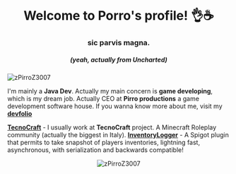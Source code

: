 <h1 align="center">Welcome to Porro's profile! 👌☕</h1>
<h3 align="center">sic parvis magna.</h1>
<h5 align="center">(yeah, actually from Uncharted)</h5>

<p align="left"> <img src="https://komarev.com/ghpvc/?username=zPirroZ3007" alt="zPirroZ3007" /> </p>

I'm mainly a <b>Java Dev</b>. Actually my main concern is <b>game developing</b>, which is my dream job.
Actually CEO at <b>Pirro productions</b> a game development software house.
If you wanna know more about me, visit my <b>[devfolio](https://www.pirro.me)</b>

<b>[TecnoCraft](https://github.com/TecnoCraftNet)</b> - I usually work at <b>TecnoCraft</b> project. A Minecraft Roleplay community (actually the biggest in Italy).
<b>[InventoryLogger](https://github.com/zPirroZ3007/InventoryLogger)</b> - A Spigot plugin that permits to take snapshot of players inventories, lightning fast, asynchronous, with serialization and backwards compatible!


<p align="center"><img src="https://github-readme-stats.vercel.app/api?username=zPirroZ3007&show_icons=true&count_private=true" alt="zPirroZ3007" /></p>
